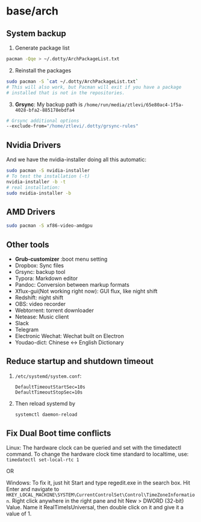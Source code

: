 # base/arch

## System backup

1. Generate package list

```sh
pacman -Qqe > ~/.dotty/ArchPackageList.txt
```

2. Reinstall the packages

```sh
sudo pacman -S `cat ~/.dotty/ArchPackageList.txt`
# This will also work, but Pacman will exit if you have a package
# installed that is not in the repositories.
```

3. **Grsync**: My backup path is `/home/run/media/ztlevi/65e80ac4-1f5a-4028-bfa2-885178ebdfa4`

```sh
# Grsync additional options
--exclude-from="/home/ztlevi/.dotty/grsync-rules"
```

## Nvidia Drivers

And we have the nvidia-installer doing all this automatic:

```sh
sudo pacman -S nvidia-installer
# To test the installation (-t)
nvidia-installer -b -t
# real installation:
sudo nvidia-installer -b
```

## AMD Drivers

```sh
sudo pacman -S xf86-video-amdgpu
```

## Other tools

- **Grub-customizer** :boot menu setting
- Dropbox: Sync files
- Grsync: backup tool
- Typora: Markdown editor
- Pandoc: Conversion between markup formats
- Xflux-gui(Not working right now): GUI flux, like night shift
- Redshift: night shift
- OBS: video recorder
- Webtorrent: torrent downloader
- Netease: Music client
- Slack
- Telegram
- Electronic Wechat: Wechat built on Electron
- Youdao-dict: Chinese <-> English Dictionary

## Reduce startup and shutdown timeout

1. `/etc/systemd/system.conf`:

   ```
   DefaultTimeoutStartSec=10s
   DefaultTimeoutStopSec=10s
   ```

2. Then reload systemd by
   ```sh
   systemctl daemon-reload
   ```

## Fix Dual Boot time conflicts

Linux: The hardware clock can be queried and set with the timedatectl command. To change the hardware clock time
standard to localtime, use: `timedatectl set-local-rtc 1`

OR

Windows: To fix it, just hit Start and type regedit.exe in the search box. Hit Enter and navigate to
`HKEY_LOCAL_MACHINE\SYSTEM\CurrentControlSet\Control\TimeZoneInformation`. Right click anywhere in the right pane and
hit New > DWORD (32-bit) Value. Name it RealTimeIsUniversal, then double click on it and give it a value of 1.
